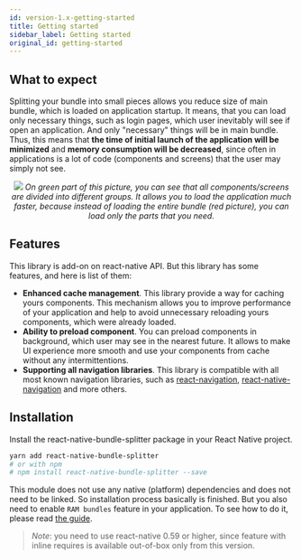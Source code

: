 ```yaml
---
id: version-1.x-getting-started
title: Getting started
sidebar_label: Getting started
original_id: getting-started
---
```

## What to expect

Splitting your bundle into small pieces allows you reduce size of main bundle, which is loaded on application startup. It means, that you can load only necessary things, such as login pages, which user inevitably will see if open an application. And only "necessary" things will be in main bundle. Thus, this means that **the time of initial launch of the application will be minimized** and **memory consumption will be decreased**, since often in applications is a lot of code (components and screens) that the user may simply not see.

<p style="text-align:center">
 <img src="./../assets/bundle-splitting.png"></img>
 <i>On green part of this picture, you can see that all components/screens are divided into different groups. It allows you to load the application much faster, because instead of loading the entire bundle (red picture), you can load only the parts that you need.</i>
</p>

## Features
This library is add-on on react-native API. But this library has some features, and here is list of them:
- **Enhanced cache management**. This library provide a way for caching yours components. This mechanism allows you to improve performance of your application and help to avoid unnecessary reloading yours components, which were already loaded.
- **Ability to preload component**. You can preload components in background, which user may see in the nearest future. It allows to make UI experience more smooth and use your components from cache without any intermittentions.
- **Supporting all navigation libraries**. This library is compatible with all most known navigation libraries, such as [react-navigation](https://reactnavigation.org/), [react-native-navigation](https://wix.github.io/react-native-navigation/#/) and more others.

## Installation

Install the react-native-bundle-splitter package in your React Native project.

```bash
yarn add react-native-bundle-splitter
# or with npm
# npm install react-native-bundle-splitter --save
```

This module does not use any native (platform) dependencies and does not need to be linked. So installation process basically is finished. But you also need to enable `RAM bundles` feature in your application. To see how to do it, please read [the guide](docs-fundamentals-enabling-ram-bundle.md).

> *Note*: you need to use react-native 0.59 or higher, since feature with inline requires is available out-of-box only from this version.